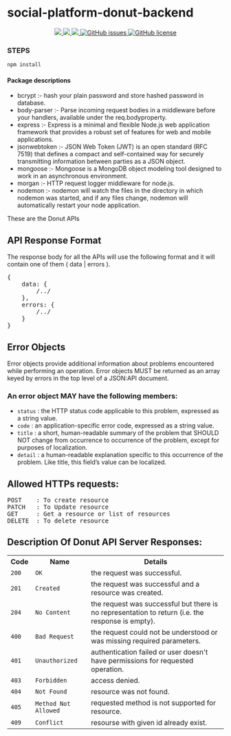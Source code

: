 # social-platform-donut-backend

<p align="center">
    <a href="https://travis-ci.org/devesh-verma/social-platform-donut-backend" alt="BuildInfo">
        <img src="https://travis-ci.org/devesh-verma/social-platform-donut-backend.svg?branch=development" />
    </a>
    <a href="https://codecov.io/gh/devesh-verma/social-platform-donut-backend">
        <img src="https://codecov.io/gh/devesh-verma/social-platform-donut-backend/branch/development/graph/badge.svg" />
    </a>
    <a href="https://opencollective.com/donut">
        <img src="https://img.shields.io/opencollective/all/donut?logo=Open-Collective&label=financial+contributors" />
    </a>
    <a href="https://github.com/codeuino/social-platform-donut-backend/issues">
        <img alt="GitHub issues" src="https://img.shields.io/github/issues/codeuino/social-platform-donut-backend?style=plastic">
    </a>
    <a href="https://github.com/codeuino/social-platform-donut-backend/blob/master/LICENSE">
        <img alt="GitHub license" src="https://img.shields.io/github/license/codeuino/social-platform-donut-backend">
    </a>
</p>

### STEPS

```.sh
npm install
```

#### Package descriptions

- bcrypt :- hash your plain password and store hashed password in database.
- body-parser :- Parse incoming request bodies in a middleware before your handlers, available under the req.bodyproperty.
- express :- Express is a minimal and flexible Node.js web application framework that provides a robust set of features for web and mobile applications.
- jsonwebtoken :- JSON Web Token (JWT) is an open standard (RFC 7519) that defines a compact and self-contained way for securely transmitting information between parties as a JSON object.
- mongoose :- Mongoose is a MongoDB object modeling tool designed to work in an asynchronous environment.
- morgan :- HTTP request logger middleware for node.js.
- nodemon :- nodemon will watch the files in the directory in which nodemon was started, and if any files change, nodemon will automatically restart your node application.


These are the Donut APIs

## API Response Format
The response body for all the APIs will use the following format and it will contain one of them ( data | errors ).
<pre>
{
    data: {
        /../
    },
    errors: {
        /../
    }
}
</pre>
    
## Error Objects
Error objects provide additional information about problems encountered while performing an operation. Error objects MUST be returned as an array keyed by errors in the top level of a JSON:API document.

### An error object MAY have the following members:

- `status` : the HTTP status code applicable to this problem, expressed as a string value.
- `code` : an application-specific error code, expressed as a string value.
- `title` : a short, human-readable summary of the problem that SHOULD NOT change from occurrence to occurrence of the problem, except for purposes of localization.
- `detail` : a human-readable explanation specific to this occurrence of the problem. Like title, this field’s value can be localized.

## Allowed HTTPs requests:
<pre>
POST    : To create resource 
PATCH   : To Update resource
GET     : Get a resource or list of resources
DELETE  : To delete resource
</pre>

## Description Of Donut API Server Responses:
<table>	
    <tr>
        <th>Code</th>	
        <th>Name</th>
        <th>Details</th>
    </tr>
    <tr>
        <td><code>200</code></td>
        <td><code>OK</code></td>
        <td>the request was successful.</td>
    </tr>
    <tr>
        <td><code>201</code></td>
        <td><code>Created</code></td>
        <td>the request was successful and a resource was created.</td>
    </tr>
    <tr>
        <td><code>204</code></td>
        <td><code>No Content</code></td>
        <td>the request was successful but there is no representation to return (i.e. the response is empty).</td>
    </tr>
    <tr>
        <td><code>400</code></td>
        <td><code>Bad Request</code></td>
        <td>the request could not be understood or was missing required parameters.</td>
    </tr>
    <tr>
        <td><code>401</code></td>
        <td><code>Unauthorized</code></td>
        <td>authentication failed or user doesn't have permissions for requested operation.</td>
    </tr>
    <tr>
        <td><code>403</code></td>
        <td><code>Forbidden</code></td>
        <td>access denied.</td>
    </tr>
    <tr>
        <td><code>404</code></td>
        <td><code>Not Found</code></td>
        <td>resource was not found.</td>
    </tr>
    <tr>
        <td><code>405</code></td>
        <td><code>Method Not Allowed</code></td>
        <td>requested method is not supported for resource.</td>
    </tr>
    <tr>
        <td><code>409</code></td>
        <td><code>Conflict</code></td>
        <td>resourse with given id already exist.</td>
    </tr>    
</table>